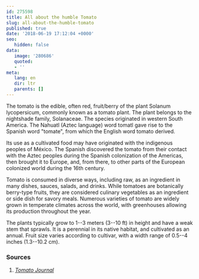 ```yaml
---
id: 275598
title: All about the humble Tomato
slug: all-about-the-humble-tomato
published: true
date: '2018-06-19 17:12:04 +0000'
seo:
   hidden: false
data:
   image: '280686'
   quoted:
   - ''
meta:
   lang: en
   dir: ltr
   parents: []
---
```


The tomato is the edible, often red, fruit/berry of the plant Solanum lycopersicum, commonly known as a tomato plant. The plant belongs to the nightshade family, Solanaceae. The species originated in western South America. The Nahuatl (Aztec language) word tomatl gave rise to the Spanish word \"tomate\", from which the English word tomato derived.

Its use as a cultivated food may have originated with the indigenous peoples of M&eacute;xico. The Spanish discovered the tomato from their contact with the Aztec peoples during the Spanish colonization of the Americas, then brought it to Europe, and, from there, to other parts of the European colonized world during the 16th century.

Tomato is consumed in diverse ways, including raw, as an ingredient in many dishes, sauces, salads, and drinks. While tomatoes are botanically berry-type fruits, they are considered culinary vegetables as an ingredient or side dish for savory meals. Numerous varieties of tomato are widely grown in temperate climates across the world, with greenhouses allowing its production throughout the year.

The plants typically grow to 1--3 meters (3--10 ft) in height and have a weak stem that sprawls. It is a perennial in its native habitat, and cultivated as an annual. Fruit size varies according to cultivar, with a width range of 0.5--4 inches (1.3--10.2 cm).

<!--{% contentfor hero %}-->
### Sources

1. [<cite>Tomato Journal</cite>](http://www.tomato.com)
<!--{% endcontentfor %}-->
